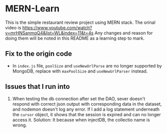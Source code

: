 # MERN-Learn
This is the simple restaurant review project using MERN stack. The orinal video is https://www.youtube.com/watch?v=mrHNSanmqQ4&list=WL&index=11&t=4s Any changes and reason for doing them will be noted in this README as a learning step to mark.

## Fix to the origin code
- In `index.js` file, `poolSize` and `useNewUrlParse` are no longer supported by MongoDB, replace with `maxPoolSize` and `useNewUrlParser` instead.

## Issues that I run into
1. When testing the db connection after set the DAO, sever doesn't respond with correct json output with corresponding data in the dataset, and nodemon doesn't log any error. If I add a log statement underneath the `cursor` object, it shows that the session is expired and can no longer access it.
Solution: It because when injectDB, the collectio name is wrong.